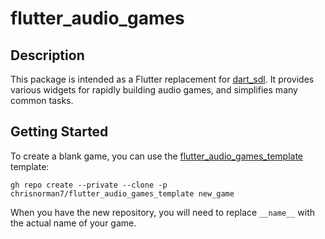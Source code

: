 # flutter_audio_games

## Description

This package is intended as a Flutter replacement for
[dart_sdl](https://pub.dev/packages/dart_sdl). It provides various widgets for
rapidly building audio games, and simplifies many common tasks.

## Getting Started

To create a blank game, you can use the [flutter_audio_games_template](https://github.com/chrisnorman7/flutter_audio_games_template) template:

```shell
gh repo create --private --clone -p chrisnorman7/flutter_audio_games_template new_game
```

When you have the new repository, you will need to replace `__name__` with the actual name of your game.
